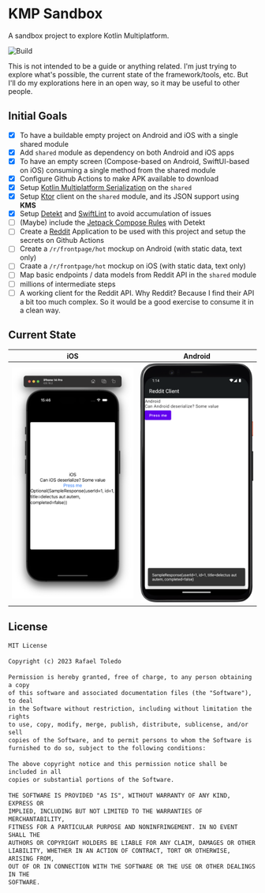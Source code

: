 # KMP Sandbox

A sandbox project to explore Kotlin Multiplatform.

![Build](https://github.com/rafaeltoledo/kmp-sandbox/workflows/build/badge.svg)

This is not intended to be a guide or anything related. I'm just trying to explore what's possible, the current state of the framework/tools, etc. But I'll do my explorations here in an open way, so it may be useful to other people.

## Initial Goals

- [x] To have a buildable empty project on Android and iOS with a single shared module
- [x] Add `shared` module as dependency on both Android and iOS apps
- [x] To have an empty screen (Compose-based on Android, SwiftUI-based on iOS) consuming a single method from the shared module
- [x] Configure Github Actions to make APK available to download
- [x] Setup [Kotlin Multiplatform Serialization](https://github.com/Kotlin/kotlinx.serialization) on the `shared`
- [x] Setup [Ktor](https://ktor.io/) client on the `shared` module, and its JSON support using **KMS**
- [x] Setup [Detekt](https://detekt.dev/) and [SwiftLint](https://realm.github.io/SwiftLint/) to avoid accumulation of issues
- [ ] (Maybe) include the [Jetpack Compose Rules](https://mrmans0n.github.io/compose-rules/detekt/) with Detekt
- [ ] Create a [Reddit](https://www.reddit.com/dev/api/) Application to be used with this project and setup the secrets on Github Actions
- [ ] Create a `/r/frontpage/hot` mockup on Android (with static data, text only)
- [ ] Craate a `/r/frontpage/hot` mockup on iOS (with static data, text only)
- [ ] Map basic endpoints / data models from Reddit API in the `shared` module
- [ ] millions of intermediate steps
- [ ] A working client for the Reddit API. Why Reddit? Because I find their API a bit too much complex. So it would be a good exercise to consume it in a clean way.

## Current State

| iOS | Android |
| --- | --- |
 | ![ios.png](screenshots/ios.png) | ![android.png](screenshots/android.png) |

## License

```
MIT License

Copyright (c) 2023 Rafael Toledo

Permission is hereby granted, free of charge, to any person obtaining a copy
of this software and associated documentation files (the "Software"), to deal
in the Software without restriction, including without limitation the rights
to use, copy, modify, merge, publish, distribute, sublicense, and/or sell
copies of the Software, and to permit persons to whom the Software is
furnished to do so, subject to the following conditions:

The above copyright notice and this permission notice shall be included in all
copies or substantial portions of the Software.

THE SOFTWARE IS PROVIDED "AS IS", WITHOUT WARRANTY OF ANY KIND, EXPRESS OR
IMPLIED, INCLUDING BUT NOT LIMITED TO THE WARRANTIES OF MERCHANTABILITY,
FITNESS FOR A PARTICULAR PURPOSE AND NONINFRINGEMENT. IN NO EVENT SHALL THE
AUTHORS OR COPYRIGHT HOLDERS BE LIABLE FOR ANY CLAIM, DAMAGES OR OTHER
LIABILITY, WHETHER IN AN ACTION OF CONTRACT, TORT OR OTHERWISE, ARISING FROM,
OUT OF OR IN CONNECTION WITH THE SOFTWARE OR THE USE OR OTHER DEALINGS IN THE
SOFTWARE.
```
